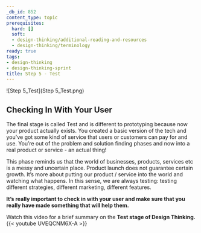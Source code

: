```yaml
---
_db_id: 852
content_type: topic
prerequisites:
  hard: []
  soft:
  - design-thinking/additional-reading-and-resources
  - design-thinking/terminology
ready: true
tags:
- design-thinking
- design-thinking-sprint
title: Step 5 - Test
---
```


![Step 5_Test](Step 5_Test.png)

## Checking In With Your User
The final stage is called Test and is different to prototyping because now your product actually exists. You created a basic version of the tech and you've got some kind of service that users or customers can pay for and use. You’re out of the problem and solution finding phases and now into a real product or service - an actual thing!

This phase reminds us that the world of businesses, products, services etc is a messy and uncertain place. Product launch does not guarantee certain growth. It’s more about putting our product / service into the world and watching what happens. In this sense, we are always testing: testing different strategies, different marketing, different features. 

**It’s really important to check in with your user and make sure that you really have made something that will help them.**

Watch this video for a brief summary on the **Test stage of Design Thinking.**
{{< youtube UVEQCNM6X-A >}}